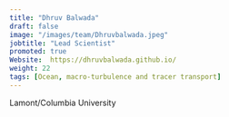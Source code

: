 ```yaml
---
title: "Dhruv Balwada"
draft: false
image: "/images/team/Dhruvbalwada.jpeg"
jobtitle: "Lead Scientist"
promoted: true
Website:  https://dhruvbalwada.github.io/
weight: 22
tags: [Ocean, macro-turbulence and tracer transport]
---
```



Lamont/Columbia University
